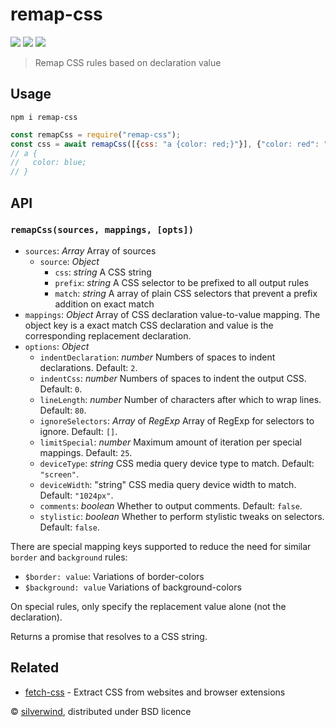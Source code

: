 # remap-css
[![](https://img.shields.io/npm/v/remap-css.svg?style=flat)](https://www.npmjs.org/package/remap-css) [![](https://img.shields.io/npm/dm/remap-css.svg)](https://www.npmjs.org/package/remap-css) [![](https://api.travis-ci.org/silverwind/remap-css.svg?style=flat)](https://travis-ci.org/silverwind/remap-css)
> Remap CSS rules based on declaration value

## Usage

```console
npm i remap-css
```

```js
const remapCss = require("remap-css");
const css = await remapCss([{css: "a {color: red;}"}], {"color: red": "color: blue"});
// a {
//   color: blue;
// }
```

## API

### `remapCss(sources, mappings, [opts])`

- `sources`: *Array* Array of sources
  - `source`: *Object*
    - `css`: *string* A CSS string
    - `prefix`: *string* A CSS selector to be prefixed to all output rules
    - `match`: *string* A array of plain CSS selectors that prevent a prefix addition on exact match
- `mappings`: *Object* Array of CSS declaration value-to-value mapping. The object key is a exact match CSS declaration and value is the corresponding replacement declaration.
- `options`: *Object*
  - `indentDeclaration`: *number* Numbers of spaces to indent declarations. Default: `2`.
  - `indentCss`: *number* Numbers of spaces to indent the output CSS. Default: `0`.
  - `lineLength`: *number* Number of characters after which to wrap lines. Default: `80`.
  - `ignoreSelectors`: *Array* of *RegExp* Array of RegExp for selectors to ignore. Default: `[]`.
  - `limitSpecial`: *number* Maximum amount of iteration per special mappings. Default: `25`.
  - `deviceType`: *string* CSS media query device type to match. Default: `"screen"`.
  - `deviceWidth`: "string" CSS media query device width to match. Default: `"1024px"`.
  - `comments`: *boolean* Whether to output comments. Default: `false`.
  - `stylistic`: *boolean* Whether to perform stylistic tweaks on selectors. Default: `false`.

There are special mapping keys supported to reduce the need for similar `border` and `background` rules:

- `$border: value`: Variations of border-colors
- `$background: value` Variations of background-colors

On special rules, only specify the replacement value alone (not the declaration).

Returns a promise that resolves to a CSS string.

## Related

- [fetch-css](https://github.com/silverwind/fetch-css) - Extract CSS from websites and browser extensions


© [silverwind](https://github.com/silverwind), distributed under BSD licence
